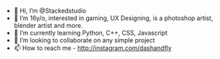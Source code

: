 - 👋 Hi, I’m @Stackedstudio
- 👀 I’m 16y/o, interested in gaming, UX Designing, is a photoshop artist, blender artist and more. 
- 🌱 I’m currently learning Python, C++, CSS, Javascript
- 💞️ I’m looking to collaborate on any simple project
- 📫 How to reach me - http://instagram.com/dashandfly

<!---
Stackedstudio/Stackedstudio is a ✨ special ✨ repository because its `README.md` (this file) appears on your GitHub profile.
--->
